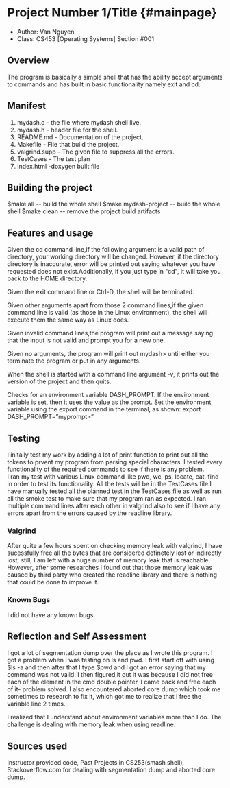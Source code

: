 # Project Number 1/Title {#mainpage}

* Author: Van Nguyen
* Class: CS453 [Operating Systems] Section #001

## Overview

The program is basically a simple shell that has the ability accept arguments to commands and has built in basic functionality namely exit and cd. 

## Manifest

1. mydash.c - the file where mydash shell live.
2. mydash.h - header file for the shell.
3. README.md - Documentation of the project.
4. Makefile - File that build the project. 
5. valgrind.supp - The given file to suppress all the errors.
6. TestCases     - The test plan
7. index.html -doxygen built file

## Building the project

$make all -- build the whole shell
$make mydash-project -- build the whole shell
$make clean -- remove the project build artifacts

## Features and usage

Given the cd command line,if the following argument is a valid path of directory, your working directory will be changed. However, if the directory directory is inaccurate, error will be printed out saying whatever you have requested does not exist.Additionally, if you just type in "cd", it will take you back to the HOME directory. 

Given the exit command line or Ctrl-D, the shell will be terminated.

Given other arguments apart from those 2 command lines,if the given command line is valid (as those in the Linux environment), the shell will execute them the same way as Linux does. 

Given invalid command lines,the program will print out a message saying that the input is not valid and prompt you for a new one.  

Given no arguments, the program will print out mydash> until either you terminate the program or put in any arguments.

When the shell is started with a command line argument -v, it prints out the version of the project and then quits.

Checks for an environment variable DASH_PROMPT. If the environment variable is set, then it uses the value as the prompt. Set the environment variable using the export command in the terminal, as shown: export DASH_PROMPT=”myprompt>”

## Testing
I initally test my work by adding a lot of print function to print out all the tokens to prvent my program from parsing special characters. I tested every functionality of the required commands to see if there is any problem.  
I ran my test with various Linux command like pwd, wc, ps, locate, cat, find in order to test its functionality. All the tests will be in the TestCases file.I have manually tested all the planned test in the TestCases file as well as run all the smoke test to make sure that my program ran as expected. 
I ran multiple command lines after each other in valgrind also to see if I have any errors apart from the errors caused by the readline library.

### Valgrind
After quite a few hours spent on checking memory leak with valgrind, I have sucessfully free all the bytes that are considered definetely lost or indirectly lost; still, I am left with a huge number of memory leak that is reachable. However, after some researches I found out that those memory leak was caused by third party who created the readline library and there is nothing that could be done to improve it.

### Known Bugs

I did not have any known bugs. 

## Reflection and Self Assessment

I got a lot of segmentation dump over the place as I wrote this program. I got a problem when I was testing on ls and pwd. I first start off with using $ls -a and then after that I type $pwd and I got an error saying that my command was not valid. I then figured it out it was because I did not free each of the element in the cmd double pointer, I came back and free each of it- problem solved. I also encountered aborted core dump which took me sometimes to research to fix it, which got me to realize that I free the variable line 2 times.

I realized that I understand about environment variables more than I do. The challenge is dealing with memory leak when using readline. 

## Sources used
Instructor provided code, Past Projects in CS253(smash shell), Stackoverflow.com for dealing with segmentation dump and aborted core dump.

